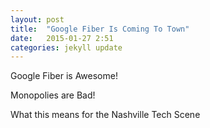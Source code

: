 ```yaml
---
layout: post
title:  "Google Fiber Is Coming To Town"
date:   2015-01-27 2:51
categories: jekyll update
---
```


Google Fiber is Awesome!

Monopolies are Bad!

What this means for the Nashville Tech Scene
